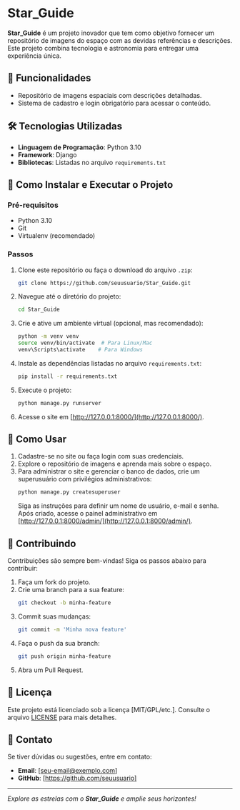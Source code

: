 
# Star_Guide

**Star_Guide** é um projeto inovador que tem como objetivo fornecer um repositório de imagens do espaço com as devidas referências e descrições. Este projeto combina tecnologia e astronomia para entregar uma experiência única.

## 🌟 Funcionalidades

- Repositório de imagens espaciais com descrições detalhadas.
- Sistema de cadastro e login obrigatório para acessar o conteúdo.

## 🛠️ Tecnologias Utilizadas

- **Linguagem de Programação**: Python 3.10
- **Framework**: Django
- **Bibliotecas**: Listadas no arquivo `requirements.txt`

## 🚀 Como Instalar e Executar o Projeto

### Pré-requisitos

- Python 3.10
- Git
- Virtualenv (recomendado)

### Passos

1. Clone este repositório ou faça o download do arquivo `.zip`:
   ```bash
   git clone https://github.com/seuusuario/Star_Guide.git
   ```

2. Navegue até o diretório do projeto:
   ```bash
   cd Star_Guide
   ```

3. Crie e ative um ambiente virtual (opcional, mas recomendado):
   ```bash
   python -m venv venv
   source venv/bin/activate  # Para Linux/Mac
   venv\Scripts\activate    # Para Windows
   ```

4. Instale as dependências listadas no arquivo `requirements.txt`:
   ```bash
   pip install -r requirements.txt
   ```

5. Execute o projeto:
   ```bash
   python manage.py runserver
   ```

6. Acesse o site em [http://127.0.0.1:8000/](http://127.0.0.1:8000/).

## 📖 Como Usar

1. Cadastre-se no site ou faça login com suas credenciais.
2. Explore o repositório de imagens e aprenda mais sobre o espaço.
3. Para administrar o site e gerenciar o banco de dados, crie um superusuário com privilégios administrativos:
   ```bash
   python manage.py createsuperuser
   ```
   Siga as instruções para definir um nome de usuário, e-mail e senha. Após criado, acesse o painel administrativo em [http://127.0.0.1:8000/admin/](http://127.0.0.1:8000/admin/).

## 🤝 Contribuindo

Contribuições são sempre bem-vindas! Siga os passos abaixo para contribuir:

1. Faça um fork do projeto.
2. Crie uma branch para a sua feature:
   ```bash
   git checkout -b minha-feature
   ```
3. Commit suas mudanças:
   ```bash
   git commit -m 'Minha nova feature'
   ```
4. Faça o push da sua branch:
   ```bash
   git push origin minha-feature
   ```
5. Abra um Pull Request.

## 📝 Licença

Este projeto está licenciado sob a licença [MIT/GPL/etc.]. Consulte o arquivo [LICENSE](LICENSE) para mais detalhes.

## 📧 Contato

Se tiver dúvidas ou sugestões, entre em contato:

- **Email**: [seu-email@exemplo.com]
- **GitHub**: [https://github.com/seuusuario]

---

_Explore as estrelas com o **Star_Guide** e amplie seus horizontes!_
